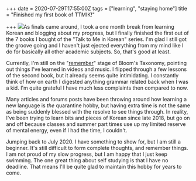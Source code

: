 +++
date = 2020-07-29T17:55:00Z
tags = ["learning", "staying home"]
title = "Finished my first book of TTMIK!"

+++
![](https://dwz4645vtyxp6.cloudfront.net/wp-content/uploads/2020/01/28162606/books_02.jpg)As finals came around, I took a one month break from learning Korean and blogging about my progress, but I finally finished the first out of the 7 books I bought of the "Talk to Me in Korean" series. I'm glad I still got the groove going and I haven't just ejected everything from my mind like I do for basically all other academic subjects. So, that's good at least.

Currently, I'm still on the "[remember](https://aizera.netlify.app/post/bloom-s-taxonomy-exercise/ "Bloom's Taxonomy Exercise")" stage of Bloom's Taxonomy, pointing out things I've learned in videos and music. I flipped through a few lessons of the second book, but it already seems quite intimidating. I constantly think of how on earth I digested anything grammar related back when I was a kid. I'm quite grateful I have much less complaints then compared to now.

Many articles and forums posts have been throwing around how learning a new language is _the_ quarantine hobby, but having extra time is not the same as being suddenly blessed with the resolve to see things through. In reality, I've been trying to learn bits and pieces of Korean since late 2018, but go on and off because classes and summer part times use up my limited reserve of mental energy, even if I had the time, I couldn't. 

Jumping back to July 2020. I have something to show for, but I am still a beginner. It's still difficult to form complete thoughts, and remember things. I am not proud of my slow progress, but I am happy that I just keep swimming. The one great thing about self studying is that I have no deadline. That means I'll be quite glad to maintain this hobby for years to come.